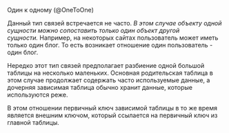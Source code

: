 Один к одному (@OneToOne)  
  
Данный тип связей встречается не часто. _В этом случае объекту одной сущности можно сопоставить только один объект другой сущности._ Например, на некоторых сайтах пользователь может иметь только один блог. То есть возникает отношение один пользователь - один блог.  
  
Нередко этот тип связей предполагает разбиение одной большой таблицы на несколько маленьких. Основная родительская таблица в этом случае продолжает содержать часто используемые данные, а дочерняя зависимая таблица обычно хранит данные, которые используются реже.  
  
В этом отношении первичный ключ зависимой таблицы в то же время является внешним ключом, который ссылается на первичный ключ из главной таблицы.